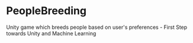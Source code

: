 # PeopleBreeding
Unity game which breeds people based on user's preferences - First Step towards Unity and Machine Learning
